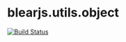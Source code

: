 # blearjs.utils.object

[![Build Status][travis-img]][travis-url] 

[travis-img]: https://travis-ci.org/blearjs/blear.utils.object.svg?branch=master
[travis-url]: https://travis-ci.org/blearjs/blear.utils.object


